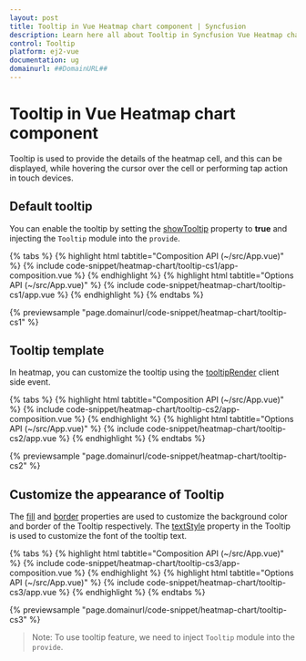 ```yaml
---
layout: post
title: Tooltip in Vue Heatmap chart component | Syncfusion
description: Learn here all about Tooltip in Syncfusion Vue Heatmap chart component of Syncfusion Essential JS 2 and more.
control: Tooltip 
platform: ej2-vue
documentation: ug
domainurl: ##DomainURL##
---
```


# Tooltip in Vue Heatmap chart component

Tooltip is used to provide the details of the heatmap cell, and this can be displayed, while hovering the cursor over the cell or performing tap action in touch devices.

## Default tooltip

You can enable the tooltip by setting the [showTooltip](https://ej2.syncfusion.com/vue/documentation/api/heatmap/#showtooltip) property to **true** and injecting the `Tooltip` module into the `provide`.

{% tabs %}
{% highlight html tabtitle="Composition API (~/src/App.vue)" %}
{% include code-snippet/heatmap-chart/tooltip-cs1/app-composition.vue %}
{% endhighlight %}
{% highlight html tabtitle="Options API (~/src/App.vue)" %}
{% include code-snippet/heatmap-chart/tooltip-cs1/app.vue %}
{% endhighlight %}
{% endtabs %}
        
{% previewsample "page.domainurl/code-snippet/heatmap-chart/tooltip-cs1" %}

## Tooltip template

In heatmap, you can customize the tooltip using the [tooltipRender](https://ej2.syncfusion.com/vue/documentation/api/heatmap/#tooltiprender) client side event.

{% tabs %}
{% highlight html tabtitle="Composition API (~/src/App.vue)" %}
{% include code-snippet/heatmap-chart/tooltip-cs2/app-composition.vue %}
{% endhighlight %}
{% highlight html tabtitle="Options API (~/src/App.vue)" %}
{% include code-snippet/heatmap-chart/tooltip-cs2/app.vue %}
{% endhighlight %}
{% endtabs %}
        
{% previewsample "page.domainurl/code-snippet/heatmap-chart/tooltip-cs2" %}

## Customize the appearance of Tooltip

The [fill](https://ej2.syncfusion.com/vue/documentation/api/heatmap/tooltipSettings/#fill) and [border](https://ej2.syncfusion.com/vue/documentation/api/heatmap/tooltipSettings/#border) properties are used to customize the background color and border of the Tooltip respectively. The [textStyle](https://ej2.syncfusion.com/vue/documentation/api/heatmap/tooltipSettings/#textstyle) property in the Tooltip is used to customize the font of the tooltip text.

{% tabs %}
{% highlight html tabtitle="Composition API (~/src/App.vue)" %}
{% include code-snippet/heatmap-chart/tooltip-cs3/app-composition.vue %}
{% endhighlight %}
{% highlight html tabtitle="Options API (~/src/App.vue)" %}
{% include code-snippet/heatmap-chart/tooltip-cs3/app.vue %}
{% endhighlight %}
{% endtabs %}
        
{% previewsample "page.domainurl/code-snippet/heatmap-chart/tooltip-cs3" %}

>Note: To use tooltip feature, we need to inject `Tooltip` module into the `provide`.